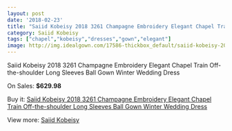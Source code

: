 ```yaml
---
layout: post
date: '2018-02-23'
title: "Saiid Kobeisy 2018 3261 Champagne Embroidery Elegant Chapel Train Off-the-shoulder Long Sleeves Ball Gown Winter Wedding Dress"
category: Saiid Kobeisy
tags: ["chapel","kobeisy","dresses","gown","elegant"]
image: http://img.idealgown.com/17586-thickbox_default/saiid-kobeisy-2018-3261-champagne-embroidery-elegant-chapel-train-off-the-shoulder-long-sleeves-ball-gown-winter-wedding-dress.jpg
---
```

Saiid Kobeisy 2018 3261 Champagne Embroidery Elegant Chapel Train Off-the-shoulder Long Sleeves Ball Gown Winter Wedding Dress

On Sales: **$629.98**
<a href="https://www.idealgown.com/en/saiid-kobeisy/6870-saiid-kobeisy-2018-3261-champagne-embroidery-elegant-chapel-train-off-the-shoulder-long-sleeves-ball-gown-winter-wedding-dress.html"><amp-img layout="responsive" width="600" height="600" src="//img.idealgown.com/17586-thickbox_default/saiid-kobeisy-2018-3261-champagne-embroidery-elegant-chapel-train-off-the-shoulder-long-sleeves-ball-gown-winter-wedding-dress.jpg" alt="Saiid Kobeisy 2018 3261 Champagne Embroidery Elegant Chapel Train Off-the-shoulder Long Sleeves Ball Gown Winter Wedding Dress 0" /></a>
<a href="https://www.idealgown.com/en/saiid-kobeisy/6870-saiid-kobeisy-2018-3261-champagne-embroidery-elegant-chapel-train-off-the-shoulder-long-sleeves-ball-gown-winter-wedding-dress.html"><amp-img layout="responsive" width="600" height="600" src="//img.idealgown.com/17588-thickbox_default/saiid-kobeisy-2018-3261-champagne-embroidery-elegant-chapel-train-off-the-shoulder-long-sleeves-ball-gown-winter-wedding-dress.jpg" alt="Saiid Kobeisy 2018 3261 Champagne Embroidery Elegant Chapel Train Off-the-shoulder Long Sleeves Ball Gown Winter Wedding Dress 1" /></a>
<a href="https://www.idealgown.com/en/saiid-kobeisy/6870-saiid-kobeisy-2018-3261-champagne-embroidery-elegant-chapel-train-off-the-shoulder-long-sleeves-ball-gown-winter-wedding-dress.html"><amp-img layout="responsive" width="600" height="600" src="//img.idealgown.com/17587-thickbox_default/saiid-kobeisy-2018-3261-champagne-embroidery-elegant-chapel-train-off-the-shoulder-long-sleeves-ball-gown-winter-wedding-dress.jpg" alt="Saiid Kobeisy 2018 3261 Champagne Embroidery Elegant Chapel Train Off-the-shoulder Long Sleeves Ball Gown Winter Wedding Dress 2" /></a>

Buy it: [Saiid Kobeisy 2018 3261 Champagne Embroidery Elegant Chapel Train Off-the-shoulder Long Sleeves Ball Gown Winter Wedding Dress](https://www.idealgown.com/en/saiid-kobeisy/6870-saiid-kobeisy-2018-3261-champagne-embroidery-elegant-chapel-train-off-the-shoulder-long-sleeves-ball-gown-winter-wedding-dress.html "Saiid Kobeisy 2018 3261 Champagne Embroidery Elegant Chapel Train Off-the-shoulder Long Sleeves Ball Gown Winter Wedding Dress")

View more: [Saiid Kobeisy](https://www.idealgown.com/en/120-saiid-kobeisy "Saiid Kobeisy")